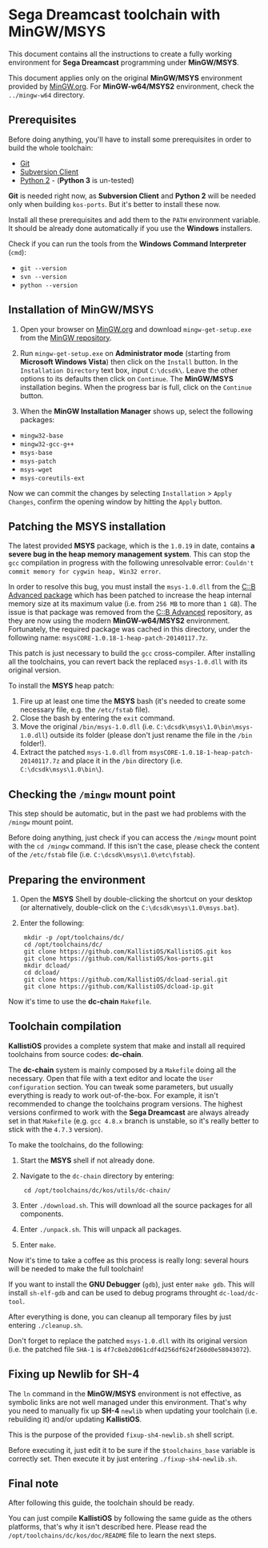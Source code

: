 # Sega Dreamcast toolchain with MinGW/MSYS #

This document contains all the instructions to create a fully working
environment for **Sega Dreamcast** programming under **MinGW/MSYS**.

This document applies only on the original **MinGW/MSYS** environment provided
by [MinGW.org](http://www.mingw.org). For **MinGW-w64/MSYS2** environment, check
the `../mingw-w64` directory.

## Prerequisites ##

Before doing anything, you'll have to install some prerequisites in order to
build the whole toolchain:

- [Git](https://git-scm.com/)
- [Subversion Client](https://sliksvn.com/download/)
- [Python 2](https://www.python.org/downloads/) - (**Python 3** is un-tested)

**Git** is needed right now, as **Subversion Client** and **Python 2** will be
needed only when building `kos-ports`. But it's better to install these now.

Install all these prerequisites and add them to the `PATH` environment variable.
It should be already done automatically if you use the **Windows** installers.

Check if you can run the tools from the **Windows Command Interpreter** (`cmd`):

- `git --version`
- `svn --version`
- `python --version`

## Installation of MinGW/MSYS ##

1. Open your browser on [MinGW.org](http://www.mingw.org) and download
`mingw-get-setup.exe` from the [MinGW repository](https://osdn.net/projects/mingw/releases/).

2. Run `mingw-get-setup.exe` on **Administrator mode** (starting from
**Microsoft Windows Vista**) then click on the `Install` button. In the
`Installation Directory` text box, input `C:\dcsdk\`. Leave the other options
to its defaults then click on `Continue`. The **MinGW/MSYS** installation
begins. When the progress bar is full, click on the `Continue` button.

3. When the **MinGW Installation Manager** shows up, select the following
packages:
 - `mingw32-base`
 - `mingw32-gcc-g++`
 - `msys-base`
 - `msys-patch`
 - `msys-wget`
 - `msys-coreutils-ext`

Now we can commit the changes by selecting `Installation` > `Apply Changes`,
confirm the opening window by hitting the `Apply` button.

## Patching the MSYS installation ##

The latest provided **MSYS** package, which is the `1.0.19` in date, contains
**a severe bug in the heap memory management system**. This can stop the `gcc`
compilation in progress with the following unresolvable error: `Couldn't commit
memory for cygwin heap, Win32 error`. 

In order to resolve this bug, you must install the `msys-1.0.dll` from the
[C::B Advanced package](https://sourceforge.net/projects/cbadvanced/files/)
which has been patched to increase the heap internal memory size at its maximum
value (i.e. from `256 MB` to more than `1 GB`). The issue is that package was
removed from the [C::B Advanced](https://sourceforge.net/projects/cbadvanced/files/)
repository, as they are now using the modern **MinGW-w64/MSYS2** environment.
Fortunately, the required package was cached in this directory, under the
following name: `msysCORE-1.0.18-1-heap-patch-20140117.7z`.

This patch is just necessary to build the `gcc` cross-compiler. After installing
all the toolchains, you can revert back the replaced `msys-1.0.dll` with its
original version.

To install the **MSYS** heap patch:

1. Fire up at least one time the **MSYS** bash (it's needed to create some
   necessary file, e.g. the `/etc/fstab` file).
2. Close the bash by entering the `exit` command.
3. Move the original `/bin/msys-1.0.dll`
  (i.e. `C:\dcsdk\msys\1.0\bin\msys-1.0.dll`) outside its folder (please don't
  just rename the file in the `/bin` folder!).
4. Extract the patched `msys-1.0.dll` from 
   `msysCORE-1.0.18-1-heap-patch-20140117.7z` and place it in the `/bin`
   directory (i.e. `C:\dcsdk\msys\1.0\bin\`).

## Checking the `/mingw` mount point ##

This step should be automatic, but in the past we had problems with the `/mingw`
mount point.

Before doing anything, just check if you can access the `/mingw` mount point
with the `cd /mingw` command. If this isn't the case, please check the content
of the `/etc/fstab` file (i.e. `C:\dcsdk\msys\1.0\etc\fstab`).

## Preparing the environment ##

1. Open the **MSYS** Shell by double-clicking the shortcut on your desktop (or
   alternatively, double-click on the `C:\dcsdk\msys\1.0\msys.bat`).
   
2. Enter the following:

		mkdir -p /opt/toolchains/dc/
		cd /opt/toolchains/dc/
		git clone https://github.com/KallistiOS/KallistiOS.git kos
		git clone https://github.com/KallistiOS/kos-ports.git
		mkdir dcload/
		cd dcload/
		git clone https://github.com/KallistiOS/dcload-serial.git
		git clone https://github.com/KallistiOS/dcload-ip.git

Now it's time to use the **dc-chain** `Makefile`.

## Toolchain compilation ##

**KallistiOS** provides a complete system that make and install all required
toolchains from source codes: **dc-chain**.

The **dc-chain** system is mainly composed by a `Makefile` doing all the
necessary. Open that file with a text editor and locate the `User configuration`
section. You can tweak some parameters, but usually everything is ready to
work out-of-the-box. For example, it isn't recommended to change the toolchains
program versions. The highest versions confirmed to work with the
**Sega Dreamcast** are always already set in that `Makefile` (e.g. `gcc 4.8.x`
branch is unstable, so it's really better to stick with the `4.7.3` version).

To make the toolchains, do the following:

1. Start the **MSYS** shell if not already done.
2. Navigate to the `dc-chain` directory by entering:

		cd /opt/toolchains/dc/kos/utils/dc-chain/
	
3. Enter `./download.sh`. This will download all the source packages for all components.
4. Enter `./unpack.sh`. This will unpack all packages.
5. Enter `make`.

Now it's time to take a coffee as this process is really long: several hours will be needed to make the full toolchain!

If you want to install the **GNU Debugger** (`gdb`), just enter `make gdb`. This will install `sh-elf-gdb` and can be used to debug programs throught `dc-load/dc-tool`.

After everything is done, you can cleanup all temporary files by just entering `./cleanup.sh`.

Don't forget to replace the patched `msys-1.0.dll` with its original version (i.e. the patched file `SHA-1` is `4f7c8eb2d061cdf4d256df624f260d0e58043072`).

## Fixing up Newlib for SH-4 ##

The `ln` command in the **MinGW/MSYS** environment is not effective, as symbolic links are not well managed under this environment.
That's why you need to manually fix up **SH-4** `newlib` when updating your toolchain (i.e. rebuilding it) and/or updating **KallistiOS**.

This is the purpose of the provided `fixup-sh4-newlib.sh` shell script.

Before executing it, just edit it to be sure if the `$toolchains_base` variable is correctly set. Then execute it by just entering `./fixup-sh4-newlib.sh`.

## Final note ##

After following this guide, the toolchain should be ready.

You can just compile **KallistiOS** by following the same guide as the others platforms, that's why it isn't described here.
Please read the `/opt/toolchains/dc/kos/doc/README` file to learn the next steps.
